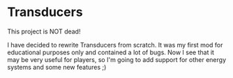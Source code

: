 Transducers
===========

This project is NOT dead!

I have decided to rewrite Transducers from scratch. It was my first mod for educational purposes only and contained a lot of bugs.
Now I see that it may be very useful for players, so I'm going to add support for other energy systems and some new features ;)
